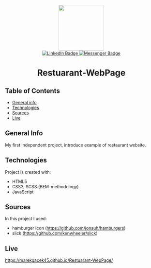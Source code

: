 <div align="center">
  <img src="https://media4.giphy.com/media/M9kgjEsLG6LMbYC9dl/giphy.gif?cid=ecf05e47lhf5yvp8z16kerd354beyo5e6fxfuk0mftzb1212&rid=giphy.gif&ct=g" width="150"/>
  <div id="badges">
  <a href="https://www.linkedin.com/in/marek-gacek">
    <img src="https://img.shields.io/badge/LinkedIn-blue?style=for-the-badge&logo=linkedin&logoColor=white" alt="LinkedIn Badge"/>
  </a>
    <a href="https://m.me/marek.gacek.9465">
    <img src="https://img.shields.io/badge/Messenger-white?style=for-the-badge&logo=messenger&logoColor=blue" alt="Messenger Badge"/>
  </a> 
  </div>



# Restuarant-WebPage

<div align="left">

## Table of Contents
* [General info](#general-info)
* [Technologies](#technologies)
* [Sources](#sources)
* [Live](#live)

## General Info
My first independent project, introduce example of restaurant website.

## Technologies
Project is created with:
* HTML5
* CSS3, SCSS (BEM-methodology)
* JavaScript

## Sources
In this project I used:
* hamburger Icon (https://github.com/jonsuh/hamburgers)
* slick (https://github.com/kenwheeler/slick)

## Live
https://marekgacek45.github.io/Restuarant-WebPage/

</div>


